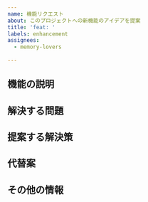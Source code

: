 ```yaml
---
name: 機能リクエスト
about: このプロジェクトへの新機能のアイデアを提案
title: 'feat: '
labels: enhancement
assignees: 
  - memory-lovers
  
---
```


## 機能の説明
<!-- この機能が何をするべきか、明確かつ簡潔に説明してください -->

## 解決する問題
<!-- この機能がどのような問題を解決するのか説明してください -->

## 提案する解決策
<!-- 考えられる実装方法や解決策があれば説明してください -->

## 代替案
<!-- 検討した代替案や機能があれば説明してください -->

## その他の情報
<!-- この機能リクエストに関連するその他の情報やスクリーンショットがあれば追加してください -->
